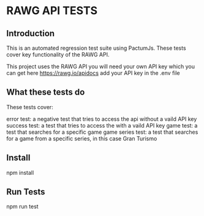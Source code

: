 # RAWG API TESTS

## Introduction

This is an automated regression test suite using PactumJs. These tests cover key functionality of the RAWG API.

This project uses the RAWG API you will need your own API key which you can get here <https://rawg.io/apidocs> add your API key in the .env file

## What these tests do

These tests cover:

error test: a negative test that tries to access the api without a vaild API key
success test: a test that tries to access the with a vaild API key
game test: a test that searches for a specific game
game series test: a test that searches for a game from a specific series, in this case Gran Turismo

## Install

npm install

## Run Tests

npm run test
